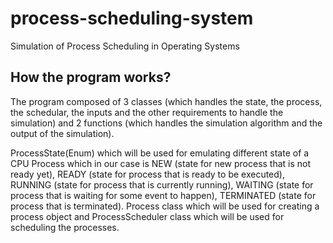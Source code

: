# process-scheduling-system
Simulation of Process Scheduling in Operating Systems


## How the program works?
The program composed of 3 classes (which handles the state, the process, the schedular, the inputs and the other requirements to handle the simulation) and 2 functions (which handles the simulation algorithm and the output of the simulation).

ProcessState(Enum) which will be used for emulating different state of a CPU Process which in our case is NEW (state for new process that is not ready yet), READY (state for process that is ready to be executed), RUNNING (state for process that is currently running), WAITING (state for process that is waiting for some event to happen), TERMINATED (state for process that is terminated). Process class which will be used for creating a process object and ProcessScheduler class which will be used for scheduling the processes.